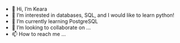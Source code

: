 - 👋 Hi, I’m Keara
- 👀 I’m interested in databases, SQL, and I would like to learn python!
- 🌱 I’m currently learning PostgreSQL
- 💞️ I’m looking to collaborate on ...
- 📫 How to reach me ...

<!---
bluek17/bluek17 is a ✨ special ✨ repository because its `README.md` (this file) appears on your GitHub profile.
You can click the Preview link to take a look at your changes.
--->
